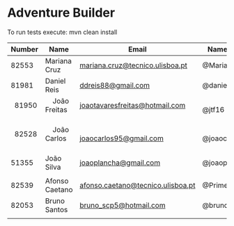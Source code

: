 # Adventure Builder

To run tests execute: mvn clean install

|   Number   |          Name           |            Email                       |   Name GitHub  | Module(s) |
| ---------- | ----------------------- | -------------------------------------- | ---------------| --------- |
|   82553    |     Mariana Cruz        | mariana.cruz@tecnico.ulisboa.pt        | @MarianaCruz   | Hotel     |
|   81981    |     Daniel Reis         | ddreis88@gmail.com                                 | @danielreis    | Hotel   |
|   81950    |     João Freitas        | joaotavaresfreitas@hotmail.com         | @jtf16         | Hotel     |
|   82528    |     João Carlos         | joaocarlos95@gmail.com                 | @joaocarlos95  | Bank      |
|   51355    |     João Silva          | joaoplancha@gmail.com                  | @joaoplancha   | Bank      |
|            |                         |                                        |                |           |
|   82539    |     Afonso Caetano      | afonso.caetano@tecnico.ulisboa.pt      | @PrimeAC       | Activity  |
|   82053    |     Bruno Santos        | bruno_scp5@hotmail.com                 | @brunoaosantos | Activity  |
|            |                         |                                        |                |           |
 
